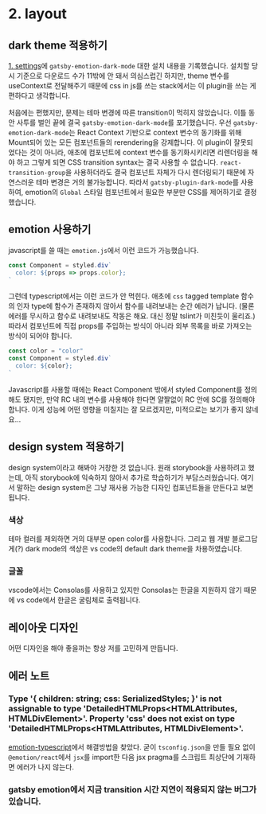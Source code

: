 #     2. layout
##    dark theme 적용하기
[1. settings](./1_settings.md)에 `gatsby-emotion-dark-mode` 대한 설치 내용을 기록했습니다. 설치할 당시 기준으로 다운로드 수가 11밖에 안 돼서 의심스럽긴 하지만, theme 변수를 useContext로 전달해주기 때문에 css in js를 쓰는 stack에서는 이 plugin을 쓰는 게 편하다고 생각합니다.

처음에는 편했지만, 문제는 테마 변경에 따른 transition이 먹히지 않았습니다. 이틀 동안 사투를 벌인 끝에 결국 `gatsby-emotion-dark-mode`를 포기했습니다. 우선 `gatsby-emotion-dark-mode`는 React Context 기반으로 context 변수의 동기화를 위해 Mount되어 있는 모든 컴포넌트들의 rerendering을 강제합니다. 이 plugin이 잘못되었다는 것이 아니라, 애초에 컴포넌트에 context 변수를 동기화시키리면 리렌더링을 해야 하고 그렇게 되면 CSS transition syntax는 결국 사용할 수 없습니다. `react-transition-group`을 사용하더라도 결국 컴포넌트 자체가 다시 렌더링되기 때문에 자연스러운 테마 변경은 거의 불가능합니다.
따라서 `gatsby-plugin-dark-mode`를 사용하여, emotion의 `Global` 스타일 컴포넌트에서 필요한 부분만 CSS를 제어하기로 결정했습니다.

##    emotion 사용하기
javascript를 쓸 때는 `emotion.js`에서 이런 코드가 가능했습니다.
```javascript
const Component = styled.div`
  color: ${props => props.color};
`
```

그런데 typescript에서는 이런 코드가 안 먹힌다. 애초에 `css` tagged template 함수의 인자 type에 함수가 존재하지 않아서 함수를 내려보내는 순간 에러가 납니다. (물론 에러를 무시하고 함수로 내려보내도 작동은 해요. 대신 정말 tslint가 미친듯이 울리죠.) 따라서 컴포넌트에 직접 props를 주입하는 방식이 아니라 외부 목록을 바로 가져오는 방식이 되어야 합니다.

```typescript
const color = "color"
const Component = styled.div`
  color: ${color};
`
```

Javascript를 사용할 때에는 React Component 밖에서 styled Component를 정의해도 됐지만, 만약 RC 내의 변수를 사용해야 한다면 얄짤없이 RC 안에 SC를 정의해야 합니다. 이게 성능에 어떤 영향을 미칠지는 잘 모르겠지만, 미적으로는 보기가 좋지 않네요...

##    design system 적용하기
design system이라고 해봐야 거창한 것 없습니다. 원래 storybook을 사용하려고 했는데, 아직 storybook에 익숙하지 않아서 추가로 학습하기가 부담스러웠습니다. 여기서 말하는 design system은 그냥 재사용 가능한 디자인 컴포넌트들을 만든다고 보면 됩니다.

###   색상
테마 컬러를 제외하면 거의 대부분 open color를 사용합니다. 그리고 웹 개발 블로그답게(?) dark mode의 색상은 vs code의 default dark theme을 차용하였습니다.

###   글꼴
vscode에서는 Consolas를 사용하고 있지만 Consolas는 한글을 지원하지 않기 때문에 vs code에서 한글은 굴림체로 출력됩니다.

##    레이아웃 디자인
어떤 디자인을 해야 좋을까는 항상 저를 고민하게 만듭니다.



##   에러 노트
###   Type '{ children: string; css: SerializedStyles; }' is not assignable to type 'DetailedHTMLProps<HTMLAttributes<HTMLDivElement>, HTMLDivElement>'. Property 'css' does not exist on type 'DetailedHTMLProps<HTMLAttributes<HTMLDivElement>, HTMLDivElement>'.

[emotion-typescript](https://emotion.sh/docs/typescript)에서 해결방법을 찾았다. 굳이 `tsconfig.json`을 만들 필요 없이 `@emotion/react`에서 `jsx`를 import한 다음 jsx pragma를 스크립트 최상단에 기재하면 에러가 나지 않는다.

###   gatsby emotion에서 지금 transition 시간 지연이 적용되지 않는 버그가 있습니다.